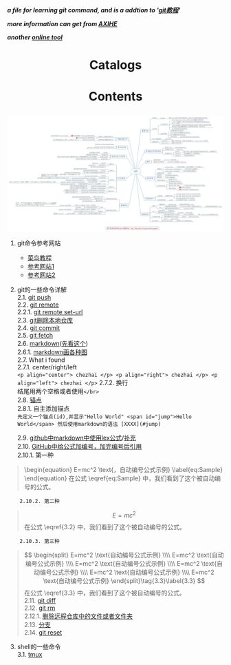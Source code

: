 ***a file for learning git command, and is a addtion to '[git教程](https://www.runoob.com/git/git-tutorial.html)'***

***more information can get from [AXIHE](https://www.axihe.com/markdown-deu/markdown-hello/markdown-tutorial.html)***

***another [online tool](http://mahua.jser.me/)***

# <p align="center"> Catalogs </p> 



# <p align="center"> Contents </p>

 ![alt github命令总结图](./pictures/git命令.jpg)</br> 
1. git命令参考网站</br> 
    + [菜鸟教程](https://www.runoob.com/git/git-tutorial.html)</br>
    + [参考网站1](https://www.jianshu.com/p/93318220cdce)</br>
    + [参考网站2](https://www.imooc.com/article/2733)</br>

2. git的一些命令详解   
2.1. [git push](https://blog.csdn.net/hobhunter/article/details/79463168)   
    2.2. [git remote](https://www.cnblogs.com/irocker/p/git-remote.html)  
        2.2.1. [git remote set-url](https://blog.csdn.net/lamp_yang_3533/article/details/80379246)   
2.3. [git删除本地仓库](https://www.cnblogs.com/zgcr654321/p/9655543.html)   
2.4. [git commit](https://www.cnblogs.com/qianqiannian/p/6005628.html)   
2.5. [git fetch](https://www.cnblogs.com/chenlogin/p/6592228.html)   
2.6. [markdown](https://www.runoob.com/markdown/md-tutorial.html)([先看这个](https://www.runoob.com/markdown/md-tutorial.html))   
    2.6.1. [markdown画各种图](https://blog.csdn.net/lis_12/article/details/80693975)   
2.7. What i found   
2.7.1. center/right/left  
        ```
        <p align="center"> chezhai </p>
        <p align="right"> chezhai </p>
        <p align="left"> chezhai </p>
        ```
        2.7.2. 换行   
        结尾用两个空格或者使用`</br>`   
    2.8. [锚点](https://my.oschina.net/antsky/blog/1475173?utm_medium=referral)   
        2.8.1. 自主添加锚点  
        ```
        先定义一个锚点(id),并显示"Hello World"
        <span id="jump">Hello World</span>
        然后使用markdown的语法
        [XXXX](#jump)
        ```

    2.9. [github中markdown中使用lex公式](https://www.jianshu.com/p/25f0139637b7)\/[补充](https://www.zybuluo.com/codeep/note/163962#1%E5%A6%82%E4%BD%95%E8%BE%93%E5%85%A5%E4%B8%80%E4%B8%AA%E6%96%B9%E7%A8%8B%E5%BC%8F%E5%BA%8F%E5%88%97)    
    2.10. [GitHub中给公式加编号，加完编号后引用](https://blog.csdn.net/Mage_EE/article/details/75331889)   
        2.10.1. 第一种    
> \begin{equation}
> E=mc^2 \text{，自动编号公式示例}
> \label{eq:Sample}
> \end{equation}
> 在公式 \eqref{eq:Sample} 中，我们看到了这个被自动编号的公式。

        2.10.2. 第二种   
> $$
> E=mc^2 \tag{3.2}\label{3.2}
> $$
> 在公式 \eqref{3.2} 中，我们看到了这个被自动编号的公式。</br>

        2.10.3. 第三种   
> $$
> \begin{split}
> E=mc^2 \text{自动编号公式示例} \\\\ 
> E=mc^2 \text{自动编号公式示例} \\\\
> E=mc^2 \text{自动编号公式示例} \\\\
> E=mc^2 \text{自动编号公式示例} \\\\
> E=mc^2 \text{自动编号公式示例} \\\\
> E=mc^2 \text{自动编号公式示例}
> \end{split}\tag{3.3}\label{3.3}
> $$
> 在公式 \eqref{3.3} 中，我们看到了这个被自动编号的公式。</br>
    2.11. [git diff](https://www.cnblogs.com/qianqiannian/p/6010219.html)   
    2.12. [git rm](https://www.cnblogs.com/everfight/p/git_rm_usage.html)   
        2.12.1. [删除远程仓库中的文件或者文件夹](https://blog.csdn.net/qq_31267183/article/details/86287057)   
    2.13. [分支](https://git-scm.com/book/zh/v1/Git-%E5%88%86%E6%94%AF)   
    2.14. [git reset](https://blog.csdn.net/y491887095/article/details/79486328)

3. shell的一些命令   
3.1. [tmux](http://www.ruanyifeng.com/blog/2019/10/tmux.html)    
